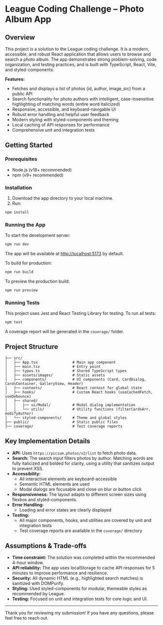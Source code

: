 # League Coding Challenge – Photo Album App

## Overview

This project is a solution to the League coding challenge. It is a modern, accessible, and robust React application that allows users to browse and search a photo album. The app demonstrates strong problem-solving, code organization, and testing practices, and is built with TypeScript, React, Vite, and styled-components.

**Features:**

- Fetches and displays a list of photos (id, author, image_src) from a public API
- Search functionality for photo authors with intelligent, case-insensitive highlighting of matching words (entire word italicized)
- Responsive, accessible, and keyboard-navigable UI
- Robust error handling and helpful user feedback
- Modern styling with styled-components and theming
- Local caching of API responses for performance
- Comprehensive unit and integration tests

## Getting Started

### Prerequisites

- Node.js (v18+ recommended)
- npm (v9+ recommended)

### Installation

1. Download the app directory to your local machine.
2. Run:

```bash
npm install
```

### Running the App

To start the development server:

```bash
npm run dev
```

The app will be available at [http://localhost:5173](http://localhost:5173) by default.

To build for production:

```bash
npm run build
```

To preview the production build:

```bash
npm run preview
```

### Running Tests

This project uses Jest and React Testing Library for testing.
To run all tests:

```bash
npm test
```

A coverage report will be generated in the `coverage/` folder.

## Project Structure

```text
├── src/
│   ├── App.tsx                # Main app component
│   ├── main.tsx               # Entry point
│   ├── types.ts               # Shared TypeScript types
│   ├── assets/images/         # Static assets
│   ├── components/            # UI components (Card, CardDialog, CardsContainer, GalleryView, Header)
│   ├── contexts/              # React context for global state
│   ├── hooks/                 # Custom React hooks (useCachedFetch, useDebounce)
│   ├── shared/
│   │   ├── ui/Modal/          # Modal dialog implementation
│   │   └── utils/             # Utility functions (filterCardsArr, modifyAuthor)
│   └── styled-components/     # Theme and global styles
├── public/                    # Static public files
├── coverage/                  # Test coverage reports
```

## Key Implementation Details

- **API:** Uses `https://picsum.photos/v2/list` to fetch photo data.
- **Search:** The search input filters photos by author. Matching words are fully italicized and bolded for clarity, using a utility that sanitizes output to prevent XSS.
- **Accessibility:**
  - All interactive elements are keyboard-accessible
  - Semantic HTML elements are used
  - Modal dialogs are focusable and close on blur or button click
- **Responsiveness:** The layout adapts to different screen sizes using flexbox and styled-components.
- **Error Handling:**
  - Loading and error states are clearly displayed
- **Testing:**
  - All major components, hooks, and utilities are covered by unit and integration tests
  - Test coverage reports are available in the `coverage/` directory

## Assumptions & Trade-offs

- **Time constraint:** The solution was completed within the recommended 4-hour window.
- **API reliability:** The app uses localStorage to cache API responses for 5 minutes to improve performance and resilience.
- **Security:** All dynamic HTML (e.g., highlighted search matches) is sanitized with DOMPurify.
- **Styling:** Used styled-components for modular, themeable styles as recommended by League.
- **Testing:** Focused on unit and integration tests for core logic and UI.

---

Thank you for reviewing my submission! If you have any questions, please feel free to reach out.
